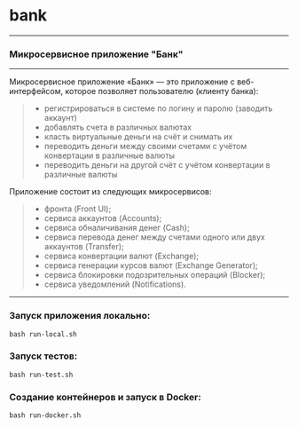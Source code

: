 # bank

---

### Микросервисное приложение "Банк"

---

Микросервисное приложение «Банк» — это приложение с веб-интерфейсом, которое позволяет пользователю (клиенту банка):

> - регистрироваться в системе по логину и паролю (заводить аккаунт)
> - добавлять счета в различных валютах
> - класть виртуальные деньги на счёт и снимать их
> - переводить деньги между своими счетами с учётом конвертации в различные валюты
> - переводить деньги на другой счёт с учётом конвертации в различные валюты

Приложение состоит из следующих микросервисов:

> - фронта (Front UI);
> - сервиса аккаунтов (Accounts);
> - сервиса обналичивания денег (Cash);
> - сервиса перевода денег между счетами одного или двух аккаунтов (Transfer);
> - сервиса конвертации валют (Exchange);
> - сервиса генерации курсов валют (Exchange Generator);
> - сервиса блокировки подозрительных операций (Blocker);
> - сервиса уведомлений (Notifications).


---

### Запуск приложения локально:

`bash run-local.sh`

### Запуск тестов:

`bash run-test.sh`

### Создание контейнеров и запуск в Docker:

`bash run-docker.sh`